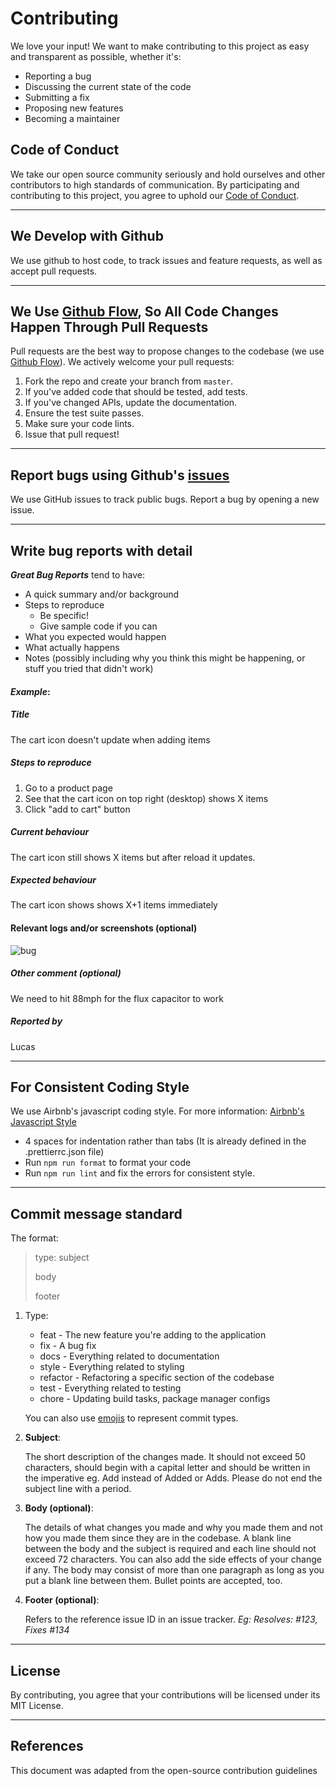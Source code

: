 # Contributing

We love your input! We want to make contributing to this project as easy and transparent as possible, whether it's:

- Reporting a bug
- Discussing the current state of the code
- Submitting a fix
- Proposing new features
- Becoming a maintainer

## Code of Conduct
We take our open source community seriously and hold ourselves and other contributors to high standards of communication. By participating and contributing to this project, you agree to uphold our [Code of Conduct](CODE-OF-CONDUCT.md).

---
## We Develop with Github
We use github to host code, to track issues and feature requests, as well as accept pull requests.

---
## We Use [Github Flow](https://guides.github.com/introduction/flow/index.html), So All Code Changes Happen Through Pull Requests
Pull requests are the best way to propose changes to the codebase (we use [Github Flow](https://guides.github.com/introduction/flow/index.html)). We actively welcome your pull requests:

1. Fork the repo and create your branch from `master`.
2. If you've added code that should be tested, add tests.
3. If you've changed APIs, update the documentation.
4. Ensure the test suite passes.
5. Make sure your code lints.
6. Issue that pull request!

---
## Report bugs using Github's [issues](https://github.com/aydinmuminkorcan/user-authenticator/issues)
We use GitHub issues to track public bugs. Report a bug by opening a new issue.

---
## Write bug reports with detail
***Great Bug Reports*** tend to have:

- A quick summary and/or background
- Steps to reproduce
  - Be specific!
  - Give sample code if you can
- What you expected would happen
- What actually happens
- Notes (possibly including why you think this might be happening, or stuff you tried that didn't work)
   
#### ***Example***:
  
  ##### Title
  The cart icon doesn't update when adding items

  ##### Steps to reproduce 
  1. Go to a product page 
  2. See that the cart icon on top right (desktop) shows X items
  3. Click "add to cart" button

  ##### Current behaviour 
  The cart icon still shows X items but after reload it updates.

  ##### Expected behaviour 
  The cart icon shows shows X+1 items immediately

  #### Relevant logs and/or screenshots (optional)
  ![bug](https://i.imgur.com/KgmlF2A.png)

  ##### Other comment (optional)
  We need to hit 88mph for the flux capacitor to work

  ##### Reported by
  Lucas

---
## For Consistent Coding Style
We use Airbnb's javascript coding style. For more information: [Airbnb's Javascript Style](https://github.com/airbnb/javascript)

* 4 spaces for indentation rather than tabs (It is already defined in the .prettierrc.json file)
* Run `npm run format` to format your code
* Run `npm run lint` and fix the errors for consistent style.
---
## Commit message standard
The format:

>type: subject
>
>body
>
>footer

1. Type:
   - feat - The new feature you're adding to the application
   - fix - A bug fix
   - docs - Everything related to documentation
   - style - Everything related to styling
   - refactor - Refactoring a specific section of the codebase
   - test - Everything related to testing
   - chore - Updating build tasks, package manager configs

    You can also use [emojis](https://gitmoji.dev/) to represent  commit types.

2. **Subject**:
   
   The short description of the changes made. It should not exceed 50 characters, should begin with a capital letter and should be written in the imperative eg. Add instead of Added or Adds. Please do not end the subject line with a period.

3. **Body (optional)**:
   
    The details of what changes you made and why you made them and not how you made them since they are in the codebase. A blank line between the body and the subject is required and each line should not exceed 72 characters. You can also add the side effects of your change if any. The body may consist of more than one paragraph as long as you put a blank line between them. Bullet points are accepted, too.

4. **Footer (optional)**:
   
    Refers to the reference issue ID in an issue tracker. *Eg: Resolves: #123, Fixes #134*
---
## License
By contributing, you agree that your contributions will be licensed under its MIT License.

---
## References
This document was adapted from the open-source contribution guidelines 